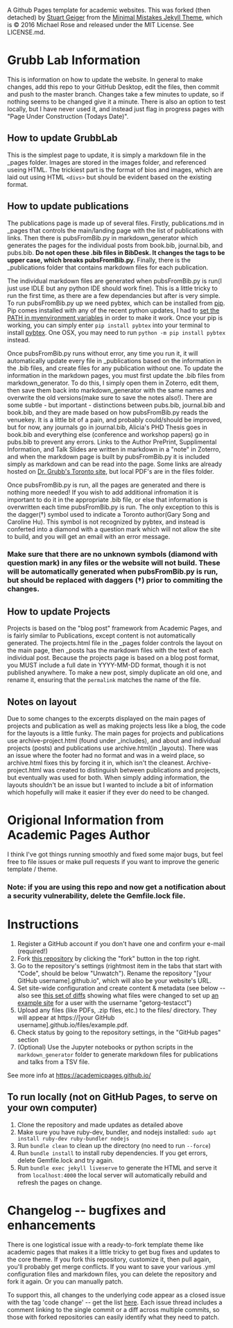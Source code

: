 A Github Pages template for academic websites. This was forked (then detached) by [Stuart Geiger](https://github.com/staeiou) from the [Minimal Mistakes Jekyll Theme](https://mmistakes.github.io/minimal-mistakes/), which is © 2016 Michael Rose and released under the MIT License. See LICENSE.md.


# Grubb Lab Information
This is information on how to update the website. In general to make changes, add this repo to your GitHub Desktop, edit the files, then commit and push to the master branch. Changes take a few minutes to update, so if nothing seems to be changed give it a minute. There is also an option to test locally, but I have never used it, and instead just flag in progress pages with "Page Under Construction (Todays Date)". 

## How to update GrubbLab
This is the simplest page to update, it is simply a markdown file in the _pages folder. Images are stored in the images folder, and referenced useing HTML. The trickiest part is the format of bios and images, which are laid out using HTML `<divs>` but should be evident based on the existing format. 

## How to update publications
The publications page is made up of several files. Firstly, publications.md in _pages that controls the main/landing page with the list of publications with links. Then there is pubsFromBib.py in markdown_generator which generates the pages for the individual posts from book.bib, journal.bib, and pubs.bib. **Do not open these .bib files in BibDesk. It changes the tags to be upper case, which breaks pubsFromBib.py.** Finally, there is the _publications folder that contains markdown files for each publication. 

The individual markdown files are generated when pubsFromBib.py is run(I just use IDLE but any python IDE should work fine). This is a little tricky to run the first time, as there are a few dependancies but after is very simple. To run pubsFromBib.py up we need pybtex, which can be installed from [pip](https://pip.pypa.io/en/stable/installing/). Pip comes installed with any of the recent python updates, I had to [set the PATH in myenvironment variables](https://stackoverflow.com/questions/23708898/pip-is-not-recognized-as-an-internal-or-external-command) in order to make it work. Once your pip is working, you can simply enter `pip install pybtex` into your terminal to install [pybtex](https://pybtex.org/). One OSX, you may need to run `python -m pip install pybtex` instead.

Once pubsFromBib.py runs without error, any time you run it, it will automatically update every file in _publications based on the information in the .bib files, and create files for any publication without one. To update the information in the markdown pages, you must first update the .bib files from markdown_generator. To do this, I simply open them in Zoterro, edit them, then save them back into markdown_generator with the same names and overwrite the old versions(make sure to save the notes also!). There are some subtle - but important - distinctions between pubs.bib, journal.bib and book.bib, and they are made based on how pubsFromBib.py reads the venuekey. It is a little bit of a pain, and probably could/should be improved, but for now, any journals go in journal.bib, Alicia's PHD Thesis goes in book.bib and everything else (conference and workshop papers) go in pubs.bib to prevent any errors. Links to the Author PrePrint, Supplimental Information, and Talk Slides are written in markdown in a "note" in Zoterro, and when the markdown page is built by pubsFromBib.py it is included simply as markdown and can be read into the page. Some links are already hosted on [Dr. Grubb's Toronto site](http://www.cs.toronto.edu/~amgrubb/), but local PDF's are in the files folder.

Once pubsFromBib.py is run, all the pages are generated and there is nothing more needed! If you wish to add additional infromation it is important to do it in the appropriate .bib file, or else that information is overwritten each time pubsFromBib.py is run. The only exception to this is the dagger(†) symbol used to indicate a Toronto author(Gary Song and Caroline Hu). This symbol is not recognized by pybtex, and instead is conferted into a diamond with a question mark which will not allow the site to build, and you will get an email with an error message.  
### Make sure that there are no unknown symbols (diamond with question mark) in any files or the website will not build. These will be automatically generated when pubsFromBib.py is run, but should be replaced with daggers (†) prior to commiting the changes.

## How to update Projects
Projects is based on the "blog post" framework from Academic Pages, and is fairly similar to Publications, except content is not automatically generated. The projects.html file in the _pages folder controls the layout on the main page, then _posts has the markdown files with the text of each individual post. Because the projects page is based on a blog post format, you MUST include a full date in YYYY-MM-DD format, though it is not published anywhere. To make a new post, simply duplicate an old one, and rename it, ensuring that the `permalink` matches the name of the file. 

## Notes on layout
Due to some changes to the excerpts displayed on the main pages of projects and publication as well as making projects less like a blog, the code for the layouts is a little funky. The main pages for projects and publications use archive-project.html (found under _includes), and about and individual projects (posts) and publications use archive.html(in _layouts). There was an issue where the footer had no format and was in a weird place, so archive.html fixes this by forcing it in, which isn't the cleanest. Archive-project.html was created to distinguish between publications and projects, but eventually was used for both. When simply adding information, the layouts shouldn't be an issue but I wanted to include a bit of information which hopefully will make it easier if they ever do need to be changed.


# Origional Information from Academic Pages Author
I think I've got things running smoothly and fixed some major bugs, but feel free to file issues or make pull requests if you want to improve the generic template / theme.

### Note: if you are using this repo and now get a notification about a security vulnerability, delete the Gemfile.lock file. 

# Instructions

1. Register a GitHub account if you don't have one and confirm your e-mail (required!)
1. Fork [this repository](https://github.com/academicpages/academicpages.github.io) by clicking the "fork" button in the top right. 
1. Go to the repository's settings (rightmost item in the tabs that start with "Code", should be below "Unwatch"). Rename the repository "[your GitHub username].github.io", which will also be your website's URL.
1. Set site-wide configuration and create content & metadata (see below -- also see [this set of diffs](http://archive.is/3TPas) showing what files were changed to set up [an example site](https://getorg-testacct.github.io) for a user with the username "getorg-testacct")
1. Upload any files (like PDFs, .zip files, etc.) to the files/ directory. They will appear at https://[your GitHub username].github.io/files/example.pdf.  
1. Check status by going to the repository settings, in the "GitHub pages" section
1. (Optional) Use the Jupyter notebooks or python scripts in the `markdown_generator` folder to generate markdown files for publications and talks from a TSV file.

See more info at https://academicpages.github.io/

## To run locally (not on GitHub Pages, to serve on your own computer)

1. Clone the repository and made updates as detailed above
1. Make sure you have ruby-dev, bundler, and nodejs installed: `sudo apt install ruby-dev ruby-bundler nodejs`
1. Run `bundle clean` to clean up the directory (no need to run `--force`)
1. Run `bundle install` to install ruby dependencies. If you get errors, delete Gemfile.lock and try again.
1. Run `bundle exec jekyll liveserve` to generate the HTML and serve it from `localhost:4000` the local server will automatically rebuild and refresh the pages on change.

# Changelog -- bugfixes and enhancements

There is one logistical issue with a ready-to-fork template theme like academic pages that makes it a little tricky to get bug fixes and updates to the core theme. If you fork this repository, customize it, then pull again, you'll probably get merge conflicts. If you want to save your various .yml configuration files and markdown files, you can delete the repository and fork it again. Or you can manually patch. 

To support this, all changes to the underlying code appear as a closed issue with the tag 'code change' -- get the list [here](https://github.com/academicpages/academicpages.github.io/issues?q=is%3Aclosed%20is%3Aissue%20label%3A%22code%20change%22%20). Each issue thread includes a comment linking to the single commit or a diff across multiple commits, so those with forked repositories can easily identify what they need to patch.
